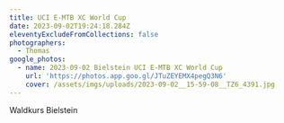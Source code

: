 ```yaml
---
title: UCI E-MTB XC World Cup
date: 2023-09-02T19:24:18.284Z
eleventyExcludeFromCollections: false
photographers:
  - Thomas
google_photos:
  - name: 2023-09-02 Bielstein UCI E-MTB XC World Cup
    url: 'https://photos.app.goo.gl/JTuZEYEMX4pegQ3N6'
    cover: /assets/imgs/uploads/2023-09-02__15-59-08__TZ6_4391.jpg
---
```

Waldkurs Bielstein
